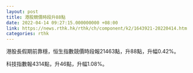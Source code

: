 ```yaml
---
layout: post
title: 港股競價時段升88點
date: 2022-04-14 09:27:15.000000000 +08:00
link: https://news.rthk.hk/rthk/ch/component/k2/1643921-20220414.htm
categories: rthk
---
```


港股長假期前靠穩，恒生指數競價時段報21463點，升88點，升幅0.42%。

科技指數報4314點，升46點，升幅1.08%。
